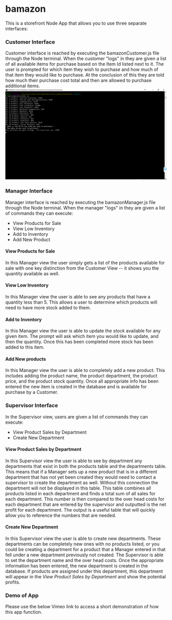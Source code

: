 # bamazon
This is a storefront Node App that allows you to use three separate interfaces:

### Customer Interface
Customer interface is reached by executing the bamazonCustomer.js file through the Node terminal. When the customer "logs" in they are given a list of all available items for purchase based on the Item Id listed next to it.  The user is prompted for which item they wish to purchase and how much of that item they would like to purchase. At the conclusion of this they are told how much their purchase cost total and then are allowed to purchase additional items.
![Shot1](readmeimages/shot1.png)


### Manager Interface
Manager interface is reached by executing the bamazonManager.js file through the Node terminal.  When the manager "logs" in they are given a list of commands they can execute:
* View Products for Sale
* View Low Inventory
* Add to Inventory
* Add New Product
<!-- Insert image here -->
#### View Products for Sale
In this Manager view the user simply gets a list of the products available for sale with one key distinction from the Customer View -- it shows you the quantity available as well.
<!-- Add in image of this -->
#### View Low Inventory
In this Manager view the user is able to see any products that have a quantity less than 5.  This allows a user to determine which products will need to have more stock added to them.
<!-- Add in image of this -->
#### Add to Inventory
In this Manager view the user is able to update the *stock* available for any given item.  The prompt will ask which item you would like to update, and then the quantity. Once this has been completed more stock has been added to this item.
<!-- Insert image here -->
#### Add New products
In this Manager view the user is able to completely add a new product.  This includes adding the product name, the product department, the product price, and the product stock quantity. Once all appropriate info has been entered the new item is created in the database and is available for purchase by a Customer.
<!-- Insert image here -->

### Supervisor Interface
In the Supervisor view, users are given a list of commands they can execute:
* View Product Sales by Department
* Create New Department
<!-- Insert image here -->
#### View Product Sales by Department
In this Supervisor view the user is able to see by department any departments that exist in both the products table and the departments table.  This means that if a Manager sets up a new product that is in a different department that has not yet been created they would need to contact a supervisor to create the department as well. Without this connection the department will not be displayed in this table.  This table combines all products listed in each department and finds a total sum of all sales for each department.  This number is then compared to the over head costs for each department that are entered by the supervisor and outputted is the net profit for each department.  The output is a useful table that will quickly allow you to reference the numbers that are needed.
<!-- Insert image here -->
#### Create New Department
In this Supervisor view the user is able to create new departments.  These departments can be completely new ones with no products listed, or you could be creating a department for a product that a Manager entered in that fell under a new department previously not created.  The Supervisor is able to set the department name and the over head costs.  Once the appropriate information has been entered, the new department is created in the database.  If products are assigned under this department, this department will appear in the *View Product Sales by Department* and show the potential profits.
<!-- Insert image here -->

### Demo of App
Please use the below Vimeo link to access a short demonstration of how this app function.
<!-- Place link here -->
